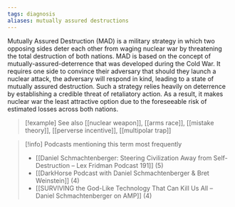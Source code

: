 ```yaml
---
tags: diagnosis
aliases: mutually assured destructions
---
```


Mutually Assured Destruction (MAD) is a military strategy in which two opposing sides deter each other from waging nuclear war by threatening the total destruction of both nations. MAD is based on the concept of mutually-assured-deterrence that was developed during the Cold War. It requires one side to convince their adversary that should they launch a nuclear attack, the adversary will respond in kind, leading to a state of mutually assured destruction. Such a strategy relies heavily on deterrence by establishing a credible threat of retaliatory action. As a result, it makes nuclear war the least attractive option due to the foreseeable risk of estimated losses across both nations.

> [!example] See also
> [[nuclear weapon]], [[arms race]], [[mistake theory]], [[perverse incentive]], [[multipolar trap]]

> [!info] Podcasts mentioning this term most frequently
> * [[Daniel Schmachtenberger: Steering Civilization Away from Self-Destruction – Lex Fridman Podcast 191]] (5)
> * [[DarkHorse Podcast with Daniel Schmachtenberger & Bret Weinstein]] (4)
> * [[SURVIVING the God-Like Technology That Can Kill Us All – Daniel Schmachtenberger on AMP]] (4)